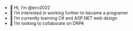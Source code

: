 - 👋 Hi, I’m @ecv2022
- 👀 I’m interested in working further to became a programer
- 🌱 I’m currently learning C# and ASP.NET web design
- 💞️ I’m looking to collaborate on DRPA 

<!---
ecv2022/ecv2022 is a ✨ special ✨ repository because its `README.md` (this file) appears on your GitHub profile.
You can click the Preview link to take a look at your changes.
--->
